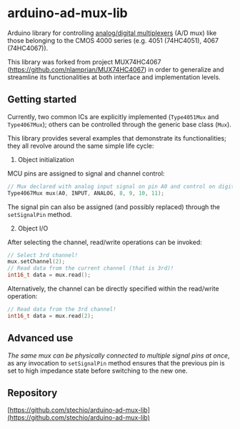 # arduino-ad-mux-lib
Arduino library for controlling [analog/digital multiplexers](https://en.wikipedia.org/wiki/Multiplexer) (A/D mux) like those belonging to the CMOS 4000 series (e.g. 4051 (74HC4051), 4067 (74HC4067)).

This library was forked from project MUX74HC4067 (https://github.com/nlamprian/MUX74HC4067) in order to generalize and streamline its functionalities at both interface and implementation levels.

## Getting started

Currently, two common ICs are explicitly implemented (`Type4051Mux` and `Type4067Mux`); others can be controlled through the generic base class (`Mux`).

This library provides several examples that demonstrate its functionalities; they all revolve around the same simple life cycle: 

1. Object initialization

MCU pins are assigned to signal and channel control:

```cpp
// Mux declared with analog input signal on pin A0 and control on digital pins 8, 9, 10 and 11.
Type4067Mux mux(A0, INPUT, ANALOG, 8, 9, 10, 11);
```

The signal pin can also be assigned (and possibly replaced) through the `setSignalPin` method.

2. Object I/O 

After selecting the channel, read/write operations can be invoked:

```cpp
// Select 3rd channel!
mux.setChannel(2);
// Read data from the current channel (that is 3rd)!
int16_t data = mux.read();
```

Alternatively, the channel can be directly specified within the read/write operation:

```cpp
// Read data from the 3rd channel!
int16_t data = mux.read(2);
```

## Advanced use

*The same mux can be physically connected to multiple signal pins at once*, as any invocation to `setSignalPin` method ensures that the previous pin is set to high impedance state before switching to the new one.

## Repository

[https://github.com/stechio/arduino-ad-mux-lib](https://github.com/stechio/arduino-ad-mux-lib)
